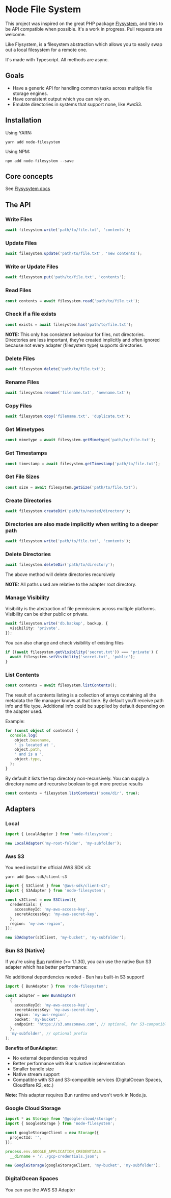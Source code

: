 # Node File System

This project was inspired on the great PHP package [Flysystem](https://flysystem.thephpleague.com/), and tries to be API compatible when possible. It's a work in progress. Pull requests are welcome.

Like Flysystem, is a filesystem abstraction which allows you to easily swap out a local filesystem for a remote one.

It's made with Typescript. All methods are async.

## Goals

- Have a generic API for handling common tasks across multiple file storage engines.
- Have consistent output which you can rely on.
- Emulate directories in systems that support none, like AwsS3.

## Installation

Using YARN:

```
yarn add node-filesystem
```

Using NPM:

```
npm add node-filesystem --save
```

## Core concepts

See [Flysysytem docs](https://flysystem.thephpleague.com/core-concepts/)

## The API

### Write Files

```typescript
await filesystem.write('path/to/file.txt', 'contents');
```

### Update Files

```typescript
await filesystem.update('path/to/file.txt', 'new contents');
```

### Write or Update Files

```typescript
await filesystem.put('path/to/file.txt', 'contents');
```

### Read Files

```typescript
const contents = await filesystem.read('path/to/file.txt');
```

### Check if a file exists

```typescript
const exists = await filesystem.has('path/to/file.txt');
```

**NOTE:** This only has consistent behaviour for files, not directories. Directories are less important, they’re created implicitly and often ignored because not every adapter (filesystem type) supports directories.

### Delete Files

```typescript
await filesystem.delete('path/to/file.txt');
```

### Rename Files

```typescript
await filesystem.rename('filename.txt', 'newname.txt');
```

### Copy Files

```typescript
await filesystem.copy('filename.txt', 'duplicate.txt');
```

### Get Mimetypes

```typescript
const mimetype = await filesystem.getMimetype('path/to/file.txt');
```

### Get Timestamps

```typescript
const timestamp = await filesystem.getTimestamp('path/to/file.txt');
```

### Get File Sizes

```typescript
const size = await filesystem.getSize('path/to/file.txt');
```

### Create Directories

```typescript
await filesystem.createDir('path/to/nested/directory');
```

### Directories are also made implicitly when writing to a deeper path

```typescript
await filesystem.write('path/to/file.txt', 'contents');
```

### Delete Directories

```typescript
await filesystem.deleteDir('path/to/directory');
```

The above method will delete directories recursively

**NOTE:** All paths used are relative to the adapter root directory.

### Manage Visibility

Visibility is the abstraction of file permissions across multiple platforms. Visibility can be either public or private.

```typescript
await filesystem.write('db.backup', backup, {
  visibility: 'private',
});
```

You can also change and check visibility of existing files

```typescript
if ((await filesystem.getVisibility('secret.txt')) === 'private') {
  await filesystem.setVisibility('secret.txt', 'public');
}
```

### List Contents

```typescript
const contents = await filesystem.listContents();
```

The result of a contents listing is a collection of arrays containing all the metadata the file manager knows at that time. By default you’ll receive path info and file type. Additional info could be supplied by default depending on the adapter used.

Example:

```typescript
for (const object of contents) {
  console.log(
    object.basename,
    ' is located at ',
    object.path,
    ' and is a ',
    object.type,
  );
}
```

By default it lists the top directory non-recursively. You can supply a directory name and recursive boolean to get more precise results

```typescript
const contents = filesystem.listContents('some/dir', true);
```

## Adapters

### Local

```typescript
import { LocalAdapter } from 'node-filesystem';

new LocalAdapter('my-root-folder', 'my-subfolder');
```

### Aws S3

You need install the official AWS SDK v3:

```
yarn add @aws-sdk/client-s3
```

```typescript
import { S3Client } from '@aws-sdk/client-s3';
import { S3Adapter } from 'node-filesystem';

const s3Client = new S3Client({
  credentials: {
    accessKeyId: 'my-aws-access-key',
    secretAccessKey: 'my-aws-secret-key',
  },
  region: 'my-aws-region',
});

new S3Adapter(s3Client, 'my-bucket', 'my-subfolder');
```

### Bun S3 (Native)

If you're using [Bun](https://bun.sh) runtime (>= 1.1.30), you can use the native Bun S3 adapter which has better performance:

No additional dependencies needed - Bun has built-in S3 support!

```typescript
import { BunAdapter } from 'node-filesystem';

const adapter = new BunAdapter(
  {
    accessKeyId: 'my-aws-access-key',
    secretAccessKey: 'my-aws-secret-key',
    region: 'my-aws-region',
    bucket: 'my-bucket',
    endpoint: 'https://s3.amazonaws.com', // optional, for S3-compatible services
  },
  'my-subfolder', // optional prefix
);
```

**Benefits of BunAdapter:**

- No external dependencies required
- Better performance with Bun's native implementation
- Smaller bundle size
- Native stream support
- Compatible with S3 and S3-compatible services (DigitalOcean Spaces, Cloudflare R2, etc.)

**Note:** This adapter requires Bun runtime and won't work in Node.js.

### Google Cloud Storage

```typescript
import * as Storage from '@google-cloud/storage';
import { GoogleStorage } from 'node-filesystem';

const googleStorageClient = new Storage({
  projectId: '',
});

process.env.GOOGLE_APPLICATION_CREDENTIALS =
  __dirname + '/../gcp-credentials.json';

new GoogleStorage(googleStorageClient, 'my-bucket', 'my-subfolder');
```

### DigitalOcean Spaces

You can use the AWS S3 Adapter

